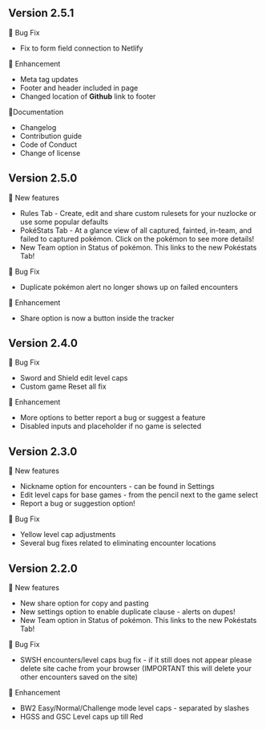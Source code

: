 ## Version 2.5.1

🐛 Bug Fix
- Fix to form field connection to Netlify

💅 Enhancement
- Meta tag updates
- Footer and header included in page
- Changed location of **Github** link to footer

📝Documentation
- Changelog
- Contribution guide
- Code of Conduct
- Change of license

## Version 2.5.0

🚀 New features
- Rules Tab - Create, edit and share custom rulesets for your nuzlocke or use some popular defaults
- PokéStats Tab - At a glance view of all captured, fainted, in-team, and failed to captured pokémon. Click on the pokémon to see more details!
- New Team option in Status of pokémon. This links to the new Pokéstats Tab!

🐛 Bug Fix
- Duplicate pokémon alert no longer shows up on failed encounters

💅 Enhancement
- Share option is now a button inside the tracker

## Version 2.4.0

🐛 Bug Fix
- Sword and Shield edit level caps
- Custom game Reset all fix

💅 Enhancement
- More options to better report a bug or suggest a feature
- Disabled inputs and placeholder if no game is selected

## Version 2.3.0

🚀 New features
- Nickname option for encounters - can be found in Settings
- Edit level caps for base games - from the pencil next to the game select
- Report a bug or suggestion option!

🐛 Bug Fix
- Yellow level cap adjustments
- Several bug fixes related to eliminating encounter locations

## Version 2.2.0

🚀 New features
- New share option for copy and pasting
- New settings option to enable duplicate clause - alerts on dupes!
- New Team option in Status of pokémon. This links to the new Pokéstats Tab!

🐛 Bug Fix
- SWSH encounters/level caps bug fix - if it still does not appear please delete
site cache from your browser (IMPORTANT this will delete your other encounters
saved on the site)

💅 Enhancement
- BW2 Easy/Normal/Challenge mode level caps - separated by slashes
- HGSS and GSC Level caps up till Red

